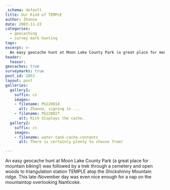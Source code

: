 ```yaml
---
_schema: default
title: Our Kind of TEMPLE
author: Zhanna
date: 2003-11-22
categories:
  - geocaching
  - survey mark hunting
tags:
excerpt: >- 
  An easy geocache hunt at Moon Lake County Park (a great place for mountain biking!) was followed by a trek through a cemetery and open woods to triangulation station TEMPLE atop the Shickshinny Mountain ridge. 
header:
  teaser:
geocaches: true
surveymarks: true
post_id: 2053
layout: post
galleries:
  gallery1:
    suffix: cs
    images:
    - filename: Pb220018
      alt: Zhanna, signing in ...
    - filename: Pb220027
      alt: Rich displays the cache.
  gallery2:
    suffix: cs
    images:
    - filename: water-tank-cache-contents
      alt: There is certainly plenty to choose from!

---
```


An easy geocache hunt at Moon Lake County Park (a great place for mountain biking!) was followed by a trek through a cemetery and open woods to triangulation station TEMPLE atop the Shickshinny Mountain ridge. This late-November day was even nice enough for a nap on the mountaintop overlooking Nanticoke.
